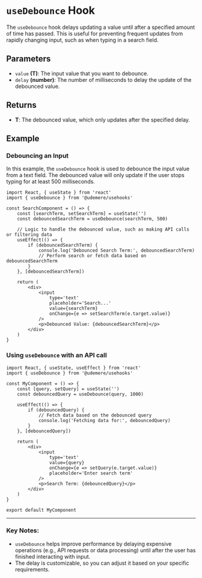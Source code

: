 # `useDebounce` Hook

The `useDebounce` hook delays updating a value until after a specified amount of time has passed. This is useful for preventing frequent updates from rapidly changing input, such as when typing in a search field.

## Parameters

- `value` **(T)**: The input value that you want to debounce.
- `delay` **(number)**: The number of milliseconds to delay the update of the debounced value.

## Returns

- **T**: The debounced value, which only updates after the specified delay.

## Example

### Debouncing an Input

In this example, the `useDebounce` hook is used to debounce the input value from a text field. The debounced value will only update if the user stops typing for at least 500 milliseconds.

```tsx
import React, { useState } from 'react'
import { useDebounce } from '@udemere/usehooks'

const SearchComponent = () => {
	const [searchTerm, setSearchTerm] = useState('')
	const debouncedSearchTerm = useDebounce(searchTerm, 500)

	// Logic to handle the debounced value, such as making API calls or filtering data
	useEffect(() => {
		if (debouncedSearchTerm) {
			console.log('Debounced Search Term:', debouncedSearchTerm)
			// Perform search or fetch data based on debouncedSearchTerm
		}
	}, [debouncedSearchTerm])

	return (
		<div>
			<input
				type='text'
				placeholder='Search...'
				value={searchTerm}
				onChange={e => setSearchTerm(e.target.value)}
			/>
			<p>Debounced Value: {debouncedSearchTerm}</p>
		</div>
	)
}
```

### Using `useDebounce` with an API call

```tsx
import React, { useState, useEffect } from 'react'
import { useDebounce } from '@udemere/usehooks'

const MyComponent = () => {
	const [query, setQuery] = useState('')
	const debouncedQuery = useDebounce(query, 1000)

	useEffect(() => {
		if (debouncedQuery) {
			// Fetch data based on the debounced query
			console.log('Fetching data for:', debouncedQuery)
		}
	}, [debouncedQuery])

	return (
		<div>
			<input
				type='text'
				value={query}
				onChange={e => setQuery(e.target.value)}
				placeholder='Enter search term'
			/>
			<p>Search Term: {debouncedQuery}</p>
		</div>
	)
}

export default MyComponent
```

---

### Key Notes:

- `useDebounce` helps improve performance by delaying expensive operations (e.g., API requests or data processing) until after the user has finished interacting with input.
- The delay is customizable, so you can adjust it based on your specific requirements.

